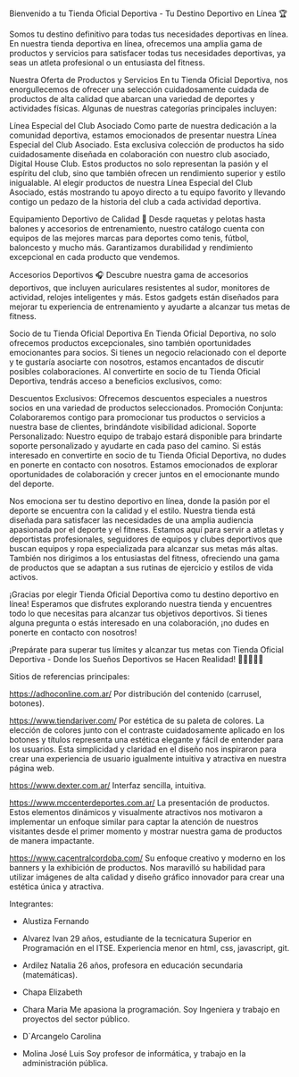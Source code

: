 Bienvenido a tu Tienda Oficial Deportiva - Tu Destino Deportivo en Línea 🏆

 Somos tu destino definitivo para todas tus necesidades deportivas en línea. En nuestra tienda deportiva en línea, ofrecemos una amplia gama de productos y servicios para satisfacer todas tus necesidades deportivas, ya seas un atleta profesional o un entusiasta del fitness.

Nuestra Oferta de Productos y Servicios
En tu Tienda Oficial Deportiva, nos enorgullecemos de ofrecer una selección cuidadosamente cuidada de productos de alta calidad que abarcan una variedad de deportes y actividades físicas. Algunas de nuestras categorías principales incluyen:

Línea Especial del Club Asociado
Como parte de nuestra dedicación a la comunidad deportiva, estamos emocionados de presentar nuestra Línea Especial del Club Asociado. Esta exclusiva colección de productos ha sido cuidadosamente diseñada en colaboración con nuestro club asociado, Digital House Club. Estos productos no solo representan la pasión y el espíritu del club, sino que también ofrecen un rendimiento superior y estilo inigualable. Al elegir productos de nuestra Línea Especial del Club Asociado, estás mostrando tu apoyo directo a tu equipo favorito y llevando contigo un pedazo de la historia del club a cada actividad deportiva.

Equipamiento Deportivo de Calidad 🏑
Desde raquetas y pelotas hasta balones y accesorios de entrenamiento, nuestro catálogo cuenta con equipos de las mejores marcas para deportes como tenis, fútbol, baloncesto y mucho más. Garantizamos durabilidad y rendimiento excepcional en cada producto que vendemos.

Accesorios Deportivos 🎧
Descubre nuestra gama de accesorios deportivos, que incluyen auriculares resistentes al sudor, monitores de actividad, relojes inteligentes y más. Estos gadgets están diseñados para mejorar tu experiencia de entrenamiento y ayudarte a alcanzar tus metas de fitness.

Socio de tu Tienda Oficial Deportiva
En Tienda Oficial Deportiva, no solo ofrecemos productos excepcionales, sino también oportunidades emocionantes para socios. Si tienes un negocio relacionado con el deporte y te gustaría asociarte con nosotros, estamos encantados de discutir posibles colaboraciones. Al convertirte en socio de tu Tienda Oficial Deportiva, tendrás acceso a beneficios exclusivos, como:

Descuentos Exclusivos: Ofrecemos descuentos especiales a nuestros socios en una variedad de productos seleccionados.
Promoción Conjunta: Colaboraremos contigo para promocionar tus productos o servicios a nuestra base de clientes, brindándote visibilidad adicional.
Soporte Personalizado: Nuestro equipo de trabajo estará disponible para brindarte soporte personalizado y ayudarte en cada paso del camino.
Si estás interesado en convertirte en socio de tu Tienda Oficial Deportiva, no dudes en ponerte en contacto con nosotros. Estamos emocionados de explorar oportunidades de colaboración y crecer juntos en el emocionante mundo del deporte.

Nos emociona ser tu destino deportivo en línea, donde la pasión por el deporte se encuentra con la calidad y el estilo. Nuestra tienda está diseñada para satisfacer las necesidades de una amplia audiencia apasionada por el deporte y el fitness. Estamos aquí para servir a atletas y deportistas profesionales, seguidores de equipos y clubes deportivos que buscan equipos y ropa especializada para alcanzar sus metas más altas. También nos dirigimos a los entusiastas del fitness, ofreciendo una gama de productos que se adaptan a sus rutinas de ejercicio y estilos de vida activos.

¡Gracias por elegir Tienda Oficial Deportiva como tu destino deportivo en línea! Esperamos que disfrutes explorando nuestra tienda y encuentres todo lo que necesitas para alcanzar tus objetivos deportivos. Si tienes alguna pregunta o estás interesado en una colaboración, ¡no dudes en ponerte en contacto con nosotros!

¡Prepárate para superar tus límites y alcanzar tus metas con Tienda Oficial Deportiva - Donde los Sueños Deportivos se Hacen Realidad! 🚴‍♂️🏀🏋️‍♀️

Sitios de referencias principales:

https://adhoconline.com.ar/
Por distribución del contenido (carrusel, botones).

https://www.tiendariver.com/
Por estética de su paleta de colores. La elección de colores junto con el contraste cuidadosamente aplicado en los botones y títulos representa una estética elegante y fácil de entender para los usuarios. Esta simplicidad y claridad en el diseño nos inspiraron para crear una experiencia de usuario igualmente intuitiva y atractiva en nuestra página web.

https://www.dexter.com.ar/
Interfaz sencilla, intuitiva.

https://www.mccenterdeportes.com.ar/
La presentación de productos. Estos elementos dinámicos y visualmente atractivos nos motivaron a implementar un enfoque similar para captar la atención de nuestros visitantes desde el primer momento y mostrar nuestra gama de productos de manera impactante.

https://www.cacentralcordoba.com/
Su enfoque creativo y moderno en los banners y la exhibición de productos. Nos maravilló su habilidad para utilizar imágenes de alta calidad y diseño gráfico innovador para crear una estética única y atractiva.


Integrantes:

- Alustiza Fernando 


- Alvarez Ivan
29 años, estudiante de la tecnicatura Superior en Programación en el ITSE.
Experiencia menor en html, css, javascript, git.

- Ardilez Natalia
26 años, profesora en educación secundaria (matemáticas).

- Chapa Elizabeth


- Chara Maria
Me apasiona la programación. Soy Ingeniera y trabajo en proyectos del sector público.

- D`Arcangelo Carolina


- Molina José Luis
Soy profesor de informática, y trabajo en la administración pública. 